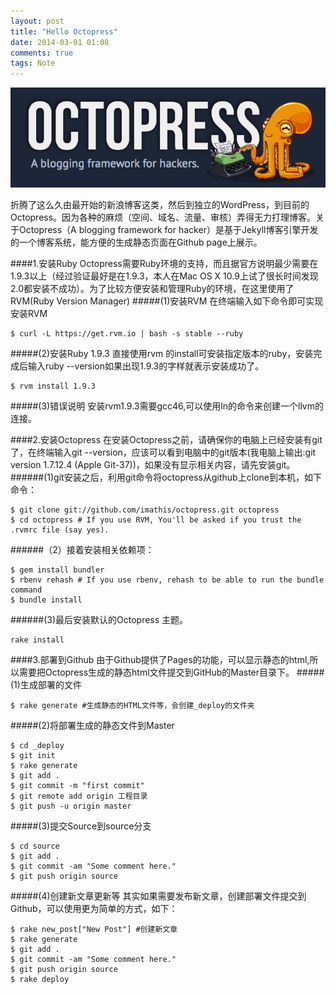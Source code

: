 ```yaml
---
layout: post
title: "Hello Octopress"
date: 2014-03-01 01:08
comments: true
tags: Note
---
```


![hello-octopress.png](/images/hello-octopress/hello-octopress.png)

   折腾了这么久由最开始的新浪博客这类，然后到独立的WordPress，到目前的Octopress。因为各种的麻烦（空间、域名、流量、审核）弄得无力打理博客。关于Octopress（A blogging framework for hacker）是基于Jekyll博客引擎开发的一个博客系统，能方便的生成静态页面在Github page上展示。

####1.安装Ruby
   Octopress需要Ruby环境的支持，而且据官方说明最少需要在1.9.3以上（经过验证最好是在1.9.3，本人在Mac OS X 10.9上试了很长时间发现2.0都安装不成功）。为了比较方便安装和管理Ruby的环境，在这里使用了RVM(Ruby Version Manager)
#####(1)安装RVM
在终端输入如下命令即可实现安装RVM

```
$ curl -L https://get.rvm.io | bash -s stable --ruby
```
#####(2)安装Ruby 1.9.3
直接使用rvm 的install可安装指定版本的ruby，安装完成后输入ruby --version如果出现1.9.3的字样就表示安装成功了。

```
$ rvm install 1.9.3
```
#####(3)错误说明
安装rvm1.9.3需要gcc46,可以使用ln的命令来创建一个llvm的连接。
   
####2.安装Octopress
  在安装Octopress之前，请确保你的电脑上已经安装有git了，在终端输入git --version，应该可以看到电脑中的git版本(我电脑上输出:git version 1.7.12.4 (Apple Git-37))，如果没有显示相关内容，请先安装git。
######(1)git安装之后，利用git命令将octopress从github上clone到本机，如下命令：
```
$ git clone git://github.com/imathis/octopress.git octopress
$ cd octopress # If you use RVM, You'll be asked if you trust the .rvmrc file (say yes).
```
######（2）接着安装相关依赖项：
```
$ gem install bundler
$ rbenv rehash # If you use rbenv, rehash to be able to run the bundle command
$ bundle install
```
######(3)最后安装默认的Octopress 主题。
```
rake install
```
####3.部署到Github
由于Github提供了Pages的功能，可以显示静态的html,所以需要把Octopress生成的静态html文件提交到GitHub的Master目录下。
#####(1)生成部署的文件
```
$ rake generate #生成静态的HTML文件等，会创建_deploy的文件夹
``` 
#####(2)将部署生成的静态文件到Master
```
$ cd _deploy
$ git init
$ rake generate
$ git add .
$ git commit -m "first commit" 
$ git remote add origin 工程目录
$ git push -u origin master
``` 
#####(3)提交Source到source分支
```
$ cd source
$ git add .
$ git commit -am "Some comment here." 
$ git push origin source
``` 
#####(4)创建新文章更新等
其实如果需要发布新文章，创建部署文件提交到Github，可以使用更为简单的方式，如下：

```
$ rake new_post["New Post"] #创建新文章
$ rake generate
$ git add .
$ git commit -am "Some comment here." 
$ git push origin source
$ rake deploy
``` 
